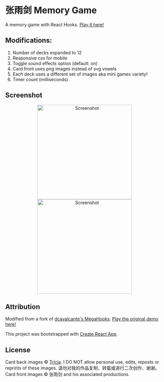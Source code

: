 # 张雨剑 Memory Game

A memory game with React Hooks. [Play it here!](https://seowxft.github.io/memory-yujian)

## Modifications:

1. Number of decks expanded to 12
2. Responsive css for mobile
3. Toggle sound effects option (default: on)
4. Card front uses png images instead of svg vowels
5. Each deck uses a different set of images aka mini games variety!
6. Timer count (milliseconds)

## Screenshot

<p align="center">
  <img src="/screenshot1.png" alt="Screenshot" width="300"/>
    <img src="/screenshot2.png" alt="Screenshot" width="300"/>
</p>

## Attribution

Modified from a fork of [dcavalcante's MegaHooks](https://github.com/dcavalcante/megahooks). [Play the original demo here!](https://lightcode.com.br/megahooks)

This project was bootstrapped with [Create React App](https://github.com/facebook/create-react-app).

## License

Card back images © [Tricia](https://www.instagram.com/tysunkete/). I DO NOT allow personal use, edits, reposts or reprints of these images. 请勿对我的作品复制、转载或进行二次创作、谢谢。
Card front images © 张雨剑 and his associated productions.
